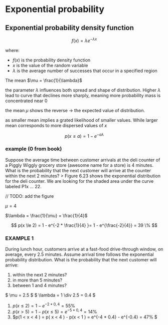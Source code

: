 # Exponential probability

## Exponential probability density function 

$$ f(x) = \lambda e^{-\lambda x} $$

where:   
 - $f(x)$ is the probability density function
 - $x$ is the value of the random variable
 - $\lambda$ is the average number of successes that occur in a specified region

The mean $\mu = \frac{1}{\lambda}$

the parameter $\lambda$ influences both spread and shape of distribution.
Higher $\lambda$ lead to curve that declines more sharply, meaning more probability mass is concentrated near $0$ 

the mean $\mu$ shows the reverse -> the expected value of distribution.

as smaller mean implies a grated likelihood of smaller values. While larger mean corresponds to more dispersed values of $x$ 

$$ p(x \le a) = 1 - e^{-a\lambda} $$

### example (0 from book)

Suppose the average time between customer arrivals at the deli counter of a Piggly Wiggly grocery store (awesome name for a store) is 4 minutes. What is the probability that the next customer will arrive at the counter within the next 2 minutes? > Figure 6.23 shows the exponential distribution for the deli counter. We are looking for the shaded area under the curve labeled P1x ... 22.

// TODO: add the figure 

$\mu = 4$ 

$\lambda = \frac{1}{\mu} = \frac{1}{4}$

$$ p(x \le 2) = 1 - e^{-2 * \frac{1}{4} }= 1 - e^{\frac{-2}{4}} =  39 \% $$


### EXAMPLE 1
During lunch hour, customers arrive at a fast-food drive-through window, on average, every 2.5
minutes. Assume arrival time follows the exponential probability distribution.
What is the probability that the next customer will arrive:
1. within the next 2 minutes?
2. in more than 5 minutes?
3. between 1 and 4 minutes?

$ \mu = 2.5 $  $ \lambda = 1 \div 2.5 = 0.4 $

1. $p(x \le 2 ) = 1 - e^{-2 * 0,4 } = 55\%$  
2. $p(x > 5 ) =  1 -  p(x \le 5 ) =  e^{-5 * 0,4 } = 14\%$  
3. $p(1 < x < 4 ) = p( x < 4 ) - p(x < 1 ) = e^{-4 * 0.4} - e^{-0.4} = 47\% $ 